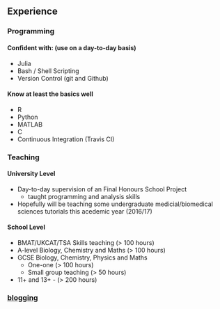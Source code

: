 
## Experience

### Programming

#### Confident with: (use on a day-to-day basis)
- Julia
- Bash / Shell Scripting
- Version Control (git and Github)

#### Know at least the basics well
- R
- Python
- MATLAB
- C
- Continuous Integration (Travis CI)

### Teaching
#### University Level
- Day-to-day supervision of an Final Honours School Project
	- taught programming and analysis skills
- Hopefully will be teaching some undergraduate medicial/biomedical sciences tutorials this acedemic year (2016/17)

#### School Level
- BMAT/UKCAT/TSA Skills teaching (> 100 hours)
- A-level Biology, Chemistry and Maths (> 100 hours)
- GCSE Biology, Chemistry, Physics and Maths
	- One-one (> 100 hours)
	- Small group teaching (> 50 hours)
- 11+ and 13+ - (> 200 hours)

### [blogging](http://alexmorley.me/scienceblog/) 
